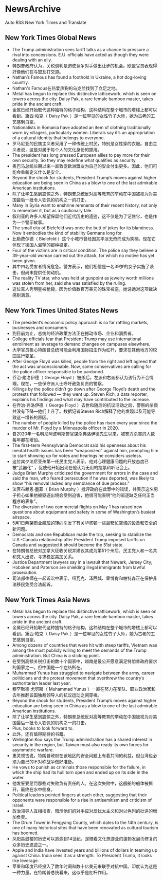 # NewsArchive
Auto RSS New York Times and Translate

## New York Times Global News
* The Trump administration sees tariff talks as a chance to pressure a rival into concessions. E.U. officials have acted as though they were dealing with an ally.
* 特朗普政府认为，关税谈判是迫使竞争对手做出让步的机会。欧盟官员表现得好像他们在与盟友打交道。
* Nathan’s Famous has found a foothold in Ukraine, a hot dog-loving country.
* Nathan's Famous在热爱热狗的乌克兰找到了立足之地。
* Metal has begun to replace this distinctive latticework, which is seen on towers across the city. Daisy Pak, a rare female bamboo master, takes pride in the ancient craft.
* 金属已经开始取代这种独特的格子结构，这种结构在整个城市的塔楼上都可以看到。黛西·帕克（ Daisy Pak ）是一位罕见的女性竹子大师，她为古老的工艺感到自豪。
* Nationalists in Romania have adopted an item of clothing traditionally worn by villagers, particularly women. Liberals say it’s an appropriation of a cultural identity that belongs to everyone.
* 罗马尼亚的民族主义者采用了一种传统上村民，特别是女性穿的衣服。自由主义者说，这是对属于每个人的文化身份的挪用。
* The president has long pressed European allies to pay more for their own security. So they may redefine what qualifies as security.
* 奥巴马总统长期以来一直敦促欧洲盟友为自己的安全付出更多。因此，他们可能会重新定义什么是安全。
* Beyond the shock for students, President Trump’s moves against higher education are being seen in China as a blow to one of the last admirable American institutions.
* 除了让学生感到震惊之外，特朗普总统反对高等教育的举动在中国被视为对美国最后一批令人钦佩的机构之一的打击。
* Many in Syria want to enshrine remnants of their recent history, not only to remember it, but as a cautionary tale.
* 叙利亚的许多人希望保留他们近代历史的遗迹，这不仅是为了记住它，也是作为一个警示故事。
* The small city of Bielefeld was once the butt of jokes for its blandness. Now it embodies the kind of stability Germans long for.
* 比勒费尔德（ Bielefeld ）这个小城市曾经因其平淡无奇而成为笑柄。现在它体现了德国人渴望的那种稳定。
* Four of the victims are in critical condition. The police say they believe a 39-year-old woman carried out the attack, for which no motive has yet been given.
* 其中四名受害者情况危急。警方表示，他们相信是一名39岁的女子实施了袭击，但尚未提供任何动机。
* The reality TV star, who was held at gunpoint as jewelry worth millions was stolen from her, said she was satisfied by the ruling.
* 这位真人秀明星被枪毙，因为价值数百万美元的珠宝被盗，她说她对这项裁决感到满意。

## New York Times United States News
* The president’s economic policy approach is so far rattling markets, businesses and consumers.
* 到目前为止，总统的经济政策方法正在撼动市场、企业和消费者。
* College officials fear that President Trump may use international enrollment as leverage to demand changes on campuses elsewhere.
* 大学官员担心特朗普总统可能会利用国际招生作为杠杆，要求在其他地方的校园进行变革。
* After George Floyd was killed, people from the right and left agreed that the act was unconscionable. Now, some conservatives are calling for the police officer responsible to be pardoned.
* 乔治·弗洛伊德（ George Floyd ）被杀后，左派和右派都认为该行为不合情理。现在，一些保守派人士呼吁赦免负责的警察。
* Killings by the police didn’t go down after George Floyd’s death and the protests that followed — they went up. Steven Rich, a data reporter, explains his findings and what may have contributed to the increase.
* 在乔治·弗洛伊德（ George Floyd ）去世和随后的抗议活动之后，警察的杀戮并没有下降—他们上升了。数据记者Steven Rich解释了他的发现以及可能导致这一增长的原因。
* The number of people killed by the police has risen every year since the murder of Mr. Floyd by a Minneapolis officer in 2020.
* 自2020年一名明尼阿波利斯警官谋杀弗洛伊德先生以来，被警方杀害的人数每年都在增加。
* The first-term Pennsylvania Democrat said his openness about his mental health issues has been “weaponized” against him, prompting him to start showing up for votes and hearings he considers useless.
* 这位宾夕法尼亚州第一任民主党人表示，他对心理健康问题的开放态度已被“武器化” ，促使他开始出现在他认为无用的投票和听证会上。
* Judge Brian Murphy criticized the government for errors in the case and said the man, who feared persecution if he was deported, was likely to show “his removal lacked any semblance of due process.”
* 法官布赖恩·墨菲（ Brian Murphy ）批评政府在此案中的错误，并表示这名男子担心如果他被驱逐出境会受到迫害，他很可能表明“他的驱逐缺乏任何正当程序的表象”。
* The diversion of two commercial flights on May 1 has raised new questions about equipment and safety in some of Washington’s busiest airspace.
* 5月1日两架商业航班的转向引发了有关华盛顿一些最繁忙空域的设备和安全的新问题。
* Democrats and one Republican made the trip, seeking to stabilize the U.S.-Canada relationship after President Trump imposed tariffs on Canada and suggested it should become the 51st state.
* 在特朗普总统对加拿大征收关税并建议其成为第51个州后，民主党人和一名共和党人出访，寻求稳定美加关系。
* Justice Department lawyers say in a lawsuit that Newark, Jersey City, Hoboken and Paterson are shielding illegal immigrants from lawful prosecution.
* 司法部律师在一起诉讼中表示，纽瓦克、泽西城、霍博肯和帕特森正在保护非法移民免受合法起诉。

## New York Times Asia News
* Metal has begun to replace this distinctive latticework, which is seen on towers across the city. Daisy Pak, a rare female bamboo master, takes pride in the ancient craft.
* 金属已经开始取代这种独特的格子结构，这种结构在整个城市的塔楼上都可以看到。黛西·帕克（ Daisy Pak ）是一位罕见的女性竹子大师，她为古老的工艺感到自豪。
* Among dozens of countries that were hit with steep tariffs, Vietnam was among the most publicly willing to meet the demands of the Trump administration. But China is a sticking point.
* 在受到高额关税打击的数十个国家中，越南是最公开愿意满足特朗普政府要求的国家之一。但中国是一个症结所在。
* Muhammad Yunus has struggled to navigate between the army, career politicians and the protest movement that overthrew the country’s authoritarian leader last year.
* 穆罕默德·尤努斯（ Muhammad Yunus ）一直在努力在军队、职业政治家和去年推翻该国独裁领导人的抗议运动之间穿梭。
* Beyond the shock for students, President Trump’s moves against higher education are being seen in China as a blow to one of the last admirable American institutions.
* 除了让学生感到震惊之外，特朗普总统反对高等教育的举动在中国被视为对美国最后一批令人钦佩的机构之一的打击。
* Plus, books to look forward to.
* 此外，还有值得期待的书籍。
* Wellington Koo says the Trump administration has a shared interest in security in the region, but Taiwan must also ready its own forces for asymmetric warfare.
* 惠灵顿古说，特朗普政府在该地区的安全问题上有着共同的利益，但台湾也必须为自己的不对称战争做好准备。
* He vows to punish as criminals those responsible for the failure, in which the ship had its hull torn open and ended up on its side in the water.
* 他发誓要惩罚那些对失败负有责任的人，在这次失败中，这艘船的船体被撕开，最终在水中侧身。
* Political leaders pointed fingers at each other, suggesting that their opponents were responsible for a rise in antisemitism and criticism of Israel.
* 政治领导人互相指责，暗示他们的对手应对反犹太主义和对以色列的批评的增加负责。
* The Drum Tower in Fengyang County, which dates to the 14th century, is one of many historical sites that have been renovated as cultural tourism has boomed.
* 凤阳县鼓楼的历史可以追溯到14世纪，是随着文化旅游业的蓬勃发展而修复的众多历史遗迹之一。
* Apple and India have invested years and billions of dollars in teaming up against China. India sees it as a strength. To President Trump, it looks like leverage.
* 苹果和印度已经投入了数年时间和数十亿美元来联手对抗中国。印度认为这是一种力量。在特朗普总统看来，这似乎是杠杆作用。

